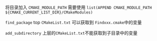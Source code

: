 将目录加入 `CMAKE_MODULE_PATH` 需要使用 `list(APPEND CMAKE_MODULE_PATH ${CMAKE_CURRENT_LIST_DIR}/CMakeModules)`

`find_package` top `CMakeList.txt` 可以获取到 `Findxxx.cmake`中的变量

`add_subdirectory` 上层的`CMakeList.txt`不能获取到子目录中的变量
